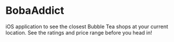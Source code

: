 # BobaAddict

iOS application to see the closest Bubble Tea shops at your current location. See the ratings and price range before you head in!

